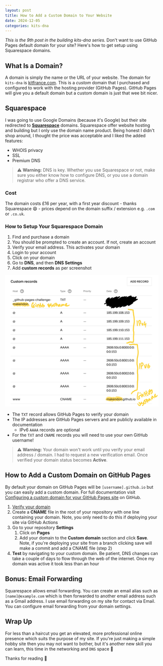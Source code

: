 ```yaml
---
layout: post
title: How to Add a Custom Domain to Your Website
date: 2024-12-05
categories: kits-dna
---
```

*This is the 9th post in the building kits-dna series.* Don't want to use GitHub Pages default domain for your site? Here's how to get setup using Squarespace domains.

## What Is a Domain?

A domain is simply the name or the URL of your website. The domain for `kits-dna` is [kitfrance.com](https://kitfrance.com). This is a *custom* domain that I purchased and configured to work with the hosting provider (GitHub Pages). GitHub Pages will give you a default domain but a custom domain is just that wee bit nicer.

## Squarespace

I was going to use Google Domains (because it's Google) but their site redirected to [**Squarespace**](https://domains.squarespace.com/) domains. Squarespace offer website hosting and building but I only use the domain name product. Being honest I didn't shop around, I thought the price was acceptable and I liked the added features:

- WHOIS privacy
- SSL
- Premium DNS

> :warning: **Warning:** DNS is key. Whether you use Squarespace or not, make sure you either know how to configure DNS, or you use a domain registrar who offer a DNS service.

### Cost

The domain costs £16 per year, with a first year discount - thanks Squarespace :smile: - prices depend on the domain suffix / extension e.g. `.com` or `.co.uk`.

### How to Setup Your Squarespace Domain

1. Find and purchase a domain
2. You should be prompted to create an account. If not, create an account
3. Verify your email address. This activates your domain
4. Login to your account
5. Click on your domain
6. Go to **DNS**, and then **DNS Settings**
7. Add **custom records** as per screenshot

![Squarespace Custom records](/assets/screenshots/squarespace-custom-records.jpeg)

- The `TXT` record allows GitHub Pages to verify your domain
- The IP addresses are GitHub Pages servers and are publicly available in documentation
  - IPv6 `AAAA` records are optional
- For the `TXT` and `CNAME` records you will need to use your own GitHub username!

> :warning: **Warning:** Your domain won't work until you verify your email address / domain. I had to request a new verification email. Once verified your domain status becomes **Active**.

## How to Add a Custom Domain on GitHub Pages

By default your domain on GitHub Pages will be `[username].github.io` but you can easily add a custom domain. For full documentation visit [Configuring a custom domain for your GitHub Pages site](https://docs.github.com/en/pages/configuring-a-custom-domain-for-your-github-pages-site) on GitHub.

1. [Verify your domain](https://docs.github.com/en/pages/configuring-a-custom-domain-for-your-github-pages-site/verifying-your-custom-domain-for-github-pages#verifying-a-domain-for-your-user-site)
2. Create a **CNAME** file in the root of your repository with one line containing your domain. Note, you only need to do this if deploying your site via GitHub Actions
3. Go to your repository **Settings**
    1. Click on **Pages**
    2. Add your domain to the **Custom domain** section and click **Save**. Note, if you're deploying your site from a branch clicking save will make a commit and add a CNAME file (step 2)
4. **Test** by navigating to your custom domain. Be patient, DNS changes can take a couple of days to flow through the web of the internet. Once my domain was active it took less than an hour

## Bonus: Email Forwarding

Squarespace allows email forwarding. You can create an email alias such as `[name]@example.com` which is then forwarded to another email address such as a Gmail address. I use email forwarding on my site for contact via Email. You can configure email forwarding from your domain settings.

## Wrap Up

For less than a haircut you get an elevated, more professional online presence which suits the purpose of my site. If you're just making a simple hobby site then you may not want to bother, but it's another new skill you can learn, this time in the networking and `DNS` space :ninja:

Thanks for reading :call_me_hand:
